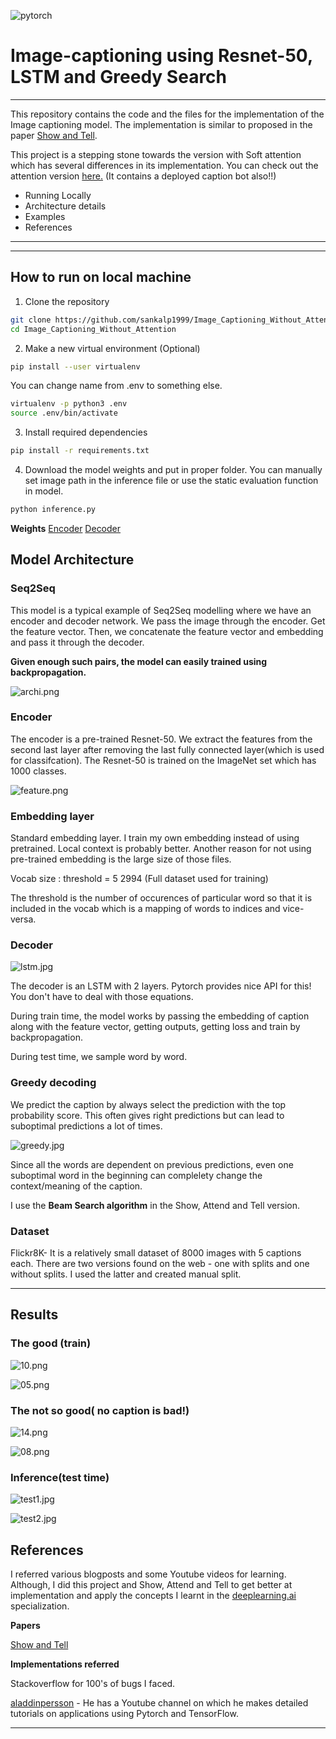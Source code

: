 ![pytorch](examples/pytorch.png)

# Image-captioning using Resnet-50, LSTM and Greedy Search

---

This repository contains the code and the files for the implementation of the Image captioning model. The implementation is similar to proposed in the paper [Show and Tell](https://arxiv.org/abs/1411.4555).

This project is a stepping stone towards the version with Soft attention which has several differences in its implementation. You can check out the attention version [here.](https://github.com/sankalp1999/Image_Captioning) (It contains a deployed caption bot also!!)

- Running Locally
- Architecture details
- Examples
- References

---

---

## How to run on local machine

1. Clone the repository

```bash
git clone https://github.com/sankalp1999/Image_Captioning_Without_Attention.git
cd Image_Captioning_Without_Attention
```

2. Make a new virtual environment (Optional)

```bash
pip install --user virtualenv
```

You can change name from .env to something else.

```bash
virtualenv -p python3 .env
source .env/bin/activate
```

3. Install required dependencies

```bash
pip install -r requirements.txt
```

4. Download the model weights and put in proper folder. You can manually set image path in the inference file or use the static evaluation function in model.

```bash
python inference.py
```

**Weights** [Encoder](https://drive.google.com/file/d/17b-O_d9GZssD38nMwMpd-Cb26fTXQ_Rs/view?usp=sharing)    [Decoder](https://drive.google.com/file/d/1gakiU_Tot40tSor7OtdtK05d5cpJ56TF/view?usp=sharing)

## Model Architecture

### Seq2Seq

This model is a typical example of Seq2Seq modelling where we have an encoder and decoder network. We pass the image through the encoder. Get the feature vector. 
Then, we concatenate the feature vector and embedding and pass it through the decoder.

**Given enough such pairs, the model can easily trained using backpropagation.**

![archi.png](examples/archi.png)

### Encoder

The encoder is a pre-trained Resnet-50. We extract the features from the second last layer after removing the last fully connected layer(which is used for classifcation). The Resnet-50 is trained on the ImageNet set which has 1000 classes.

![feature.png](examples/features.png)

### Embedding layer

Standard embedding layer. I train my own embedding instead of using pretrained. Local context is probably better. Another reason for not using pre-trained embedding is the large size of those files.

Vocab size : threshold = 5 2994 (Full dataset used for training)

The threshold is the number of occurences of particular word so that it is included in the vocab which is a mapping of words to indices and vice-versa.

### Decoder

![lstm.jpg](examples/lstm.jpg)

The decoder is an LSTM with 2 layers. Pytorch provides nice API for this! You don't have to deal with those equations. 

During train time, the model works by passing the embedding of caption along with the feature vector, getting outputs, getting loss and train by backpropagation.

During test time, we sample word by word.

### Greedy decoding

We predict the caption by always select the prediction with the top probability score.
This often gives right predictions but can lead to suboptimal predictions a lot of times.

![greedy.jpg](examples/greedy.jpg)

Since all the words are dependent on previous predictions, even one suboptimal word in the beginning can complelety change the context/meaning of the caption.

I use the **Beam Search algorithm** in the Show, Attend and Tell version.

### Dataset

Flickr8K- It is a relatively small dataset of 8000 images with 5 captions each. There are two versions found on the web - one with splits and one without splits. I used the latter and created manual split.

---

## Results

### The good (train)

![10.png](examples/10.png)

![05.png](examples/01.png)

### The not so good( no caption is bad!)

![14.png](examples/14.png)

![08.png](examples/08.png)

### Inference(test time)
![test1.jpg](examples/test1.jpg)

![test2.jpg](examples/test2.jpg)

## References

I referred various blogposts and some Youtube videos for learning. Although, I did this project and Show, Attend and Tell to get better at implementation and apply the concepts I learnt in the [deeplearning.ai](http://deeplearning.ai) specialization.

**Papers**

[Show and Tell](https://arxiv.org/abs/1411.4555)

**Implementations referred**

Stackoverflow for 100's of bugs I faced.

[aladdinpersson](https://github.com/aladdinpersson/Machine-Learning-Collection/tree/master/ML) - He has a Youtube channel on which he makes detailed tutorials on applications using Pytorch and TensorFlow.

---
